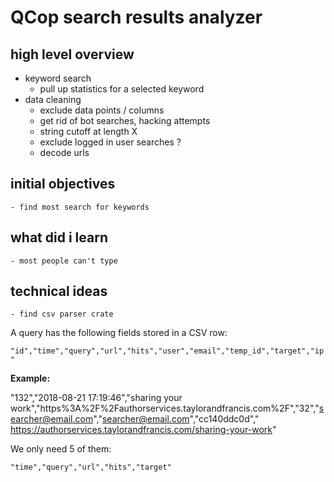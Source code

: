 # QCop search results analyzer

## high level overview

- keyword search
    - pull up statistics for a selected keyword
- data cleaning
    - exclude data points / columns
    - get rid of bot searches, hacking attempts
    - string cutoff at length X
    - exclude logged in user searches ?
    - decode urls

## initial objectives
    - find most search for keywords

## what did i learn
    - most people can't type

## technical ideas
    - find csv parser crate

A query has the following fields stored in a CSV row:

`"id","time","query","url","hits","user","email","temp_id","target","ip"`

**Example:**

"132","2018-08-21 17:19:46","sharing your work","https%3A%2F%2Fauthorservices.taylorandfrancis.com%2F","32","searcher@email.com","searcher@email.com","cc140ddc0d"," https://authorservices.taylorandfrancis.com/sharing-your-work"

We only need 5 of them:

`"time","query","url","hits","target"`
